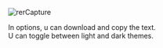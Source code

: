 
![rerCapture](https://user-images.githubusercontent.com/77845945/136612262-8b7fabc2-e71b-4759-b284-d8d8b58a17e2.PNG)

In options, u can download and copy the text.<br>
U can toggle between light and dark themes.
